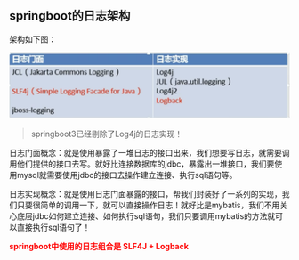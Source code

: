 ## springboot的日志架构



架构如下图：

![avatar](../../images/WechatIMG624.png)

> springboot3已经剔除了Log4j的日志实现！



日志门面概念：就是使用暴露了一堆日志的接口出来，我们想要写日志，就需要调用他们提供的接口去写。就好比连接数据库的jdbc，暴露出一堆接口，我们要使用mysql就需要使用jdbc的接口去操作建立连接、执行sql语句等。



日志实现概念：就是使用日志门面暴露的接口，帮我们封装好了一系列的实现，我们只要很简单的调用一下，就可以直接操作日志！就好比是mybatis，我们不用关心底层jdbc如何建立连接、如何执行sql语句，我们只要调用mybatis的方法就可以直接执行sql语句了！



<font color="red">**springboot中使用的日志组合是 SLF4J + Logback**</font>
